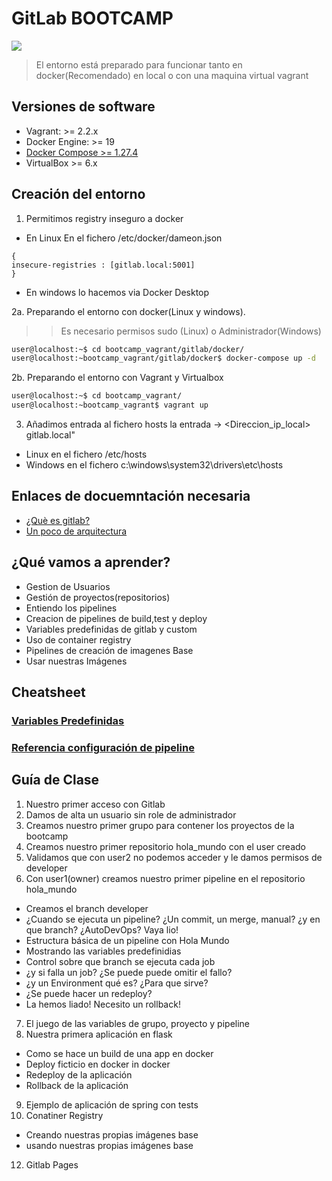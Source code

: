 # GitLab BOOTCAMP
![](https://about.gitlab.com/images/press/logo/jpg/gitlab-logo-gray-rgb.jpg)

> El entorno está preparado para funcionar tanto en docker(Recomendado) en local o con una maquina virtual vagrant
## Versiones de software
- Vagrant: >= 2.2.x
- Docker Engine: >= 19
- [Docker Compose >= 1.27.4](https://docs.docker.com/compose/install/)
- VirtualBox >= 6.x

## Creación del entorno
1. Permitimos registry inseguro a docker
* En Linux En el fichero /etc/docker/dameon.json
```
{
insecure-registries : [gitlab.local:5001]
}
```
* En windows lo hacemos via Docker Desktop

2a. Preparando el entorno con docker(Linux y windows). 
>> Es necesario permisos sudo (Linux) o Administrador(Windows)
```bash
user@localhost:~$ cd bootcamp_vagrant/gitlab/docker/
user@localhost:~bootcamp_vagrant/gitlab/docker$ docker-compose up -d
```
2b. Preparando el entorno con Vagrant y Virtualbox
```bash
user@localhost:~$ cd bootcamp_vagrant/
user@localhost:~bootcamp_vagrant$ vagrant up
```
3. Añadimos entrada al fichero hosts la entrada -> <Direccion_ip_local> gitlab.local"
* Linux en el fichero /etc/hosts 
* Windows en el fichero c:\windows\system32\drivers\etc\hosts 


## Enlaces de docuemntación necesaria
- [¿Què es gitlab?](https://about.gitlab.com/)
- [Un poco de arquitectura](https://docs.gitlab.com/ee/development/img/architecture_simplified.png)

## ¿Qué vamos a aprender?
- Gestion de Usuarios
- Gestión de proyectos(repositorios)
- Entiendo los pipelines
- Creacion de pipelines de build,test y deploy
- Variables predefinidas de gitlab y custom
- Uso de container registry
- Pipelines de creación de imagenes Base
- Usar nuestras Imágenes

## Cheatsheet
### [Variables Predefinidas](https://docs.gitlab.com/ee/ci/variables/predefined_variables.html)
### [Referencia configuración de pipeline](https://docs.gitlab.com/ce/ci/yaml/)

## Guía de Clase
1. Nuestro primer acceso con Gitlab
2. Damos de alta un usuario sin role de administrador
3. Creamos nuestro primer grupo para contener los proyectos de la bootcamp
4. Creamos nuestro primer repositorio hola_mundo con el user creado
5. Validamos que con user2 no podemos acceder y le damos permisos de developer
6. Con user1(owner) creamos nuestro primer pipeline en el repositorio hola_mundo
- Creamos el branch developer
- ¿Cuando se ejecuta un pipeline? ¿Un commit, un merge, manual? ¿y en que branch? ¿AutoDevOps? Vaya lio!
- Estructura básica de un pipeline con Hola Mundo
- Mostrando las variables predefinidias
- Control sobre que branch se ejecuta cada job
- ¿y si falla un job? ¿Se puede puede omitir el fallo?
- ¿y un Environment qué es? ¿Para que sirve?
- ¿Se puede hacer un redeploy?
- La hemos liado! Necesito un rollback!
7. El juego de las variables de grupo, proyecto y pipeline
8. Nuestra primera aplicación en flask
- Como se hace un build de una app en docker
- Deploy ficticio en docker in docker
- Redeploy de la aplicación
- Rollback de la aplicación
9. Ejemplo de aplicación de spring con tests
10. Conatiner Registry
- Creando nuestras propias imágenes base
- usando nuestras propias imágenes base
12. Gitlab Pages





